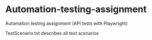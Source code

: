 # Automation-testing-assignment
Automation testing assignment (API tests with Playwright)

TestScenario.txt describes all test scenarios

